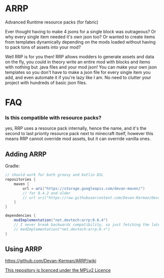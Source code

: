 # ARRP
Advanced Runtime resource packs (for fabric)

Ever thought having to make 4 jsons for a single block was outrageous? Or why every single item needed it's own json too? Or wanted to create items from templates dynamically depending on the mods loaded without having to pack tons of assets into your mod?

Well RRP is for you then! RRP allows modders to generate assets and data on the fly, you could in theory write an entire mod with blocks and items with nothing but .java files and your mod json! You can make your own json templates so you don't have to make a json file for every single item you add, and even automate it if you're lazy like I am. No need to clutter your project with hundreds of basic json files.

# FAQ
### Is this compatible with resource packs?
yes, RRP uses a resource pack internally, hence the name, and it's the second to last priority resource pack next to minecraft itself,
however this means RRP cannot override mod assets, but it can override vanilla ones.

## Adding ARRP
Gradle:
```groovy
// should work for both groovy and kotlin DSL
repositories {
	maven {
		url = uri("https://storage.googleapis.com/devan-maven/")
		// for 0.4.2 and older
		// url uri("https://raw.githubusercontent.com/Devan-Kerman/Devan-Repo/master/")
	}
}

dependencies {
    modImplementation("net.devtech:arrp:0.6.4")
    // I never break backwards compatibility, so just fetching the latest version should be fine
    // modImplementation("net.devtech:arrp:0.+")
}
```

## Using ARRP
https://github.com/Devan-Kerman/ARRP/wiki

[This repository is licenced under the MPLv2 Licence](https://github.com/Devan-Kerman/ARRP/blob/master/LICENSE)


